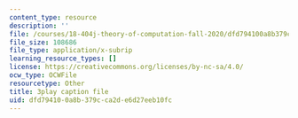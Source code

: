 ```yaml
---
content_type: resource
description: ''
file: /courses/18-404j-theory-of-computation-fall-2020/dfd794100a8b379cca2de6d27eeb10fc_IycOPFmEQk8.srt
file_size: 108686
file_type: application/x-subrip
learning_resource_types: []
license: https://creativecommons.org/licenses/by-nc-sa/4.0/
ocw_type: OCWFile
resourcetype: Other
title: 3play caption file
uid: dfd79410-0a8b-379c-ca2d-e6d27eeb10fc
---
```

